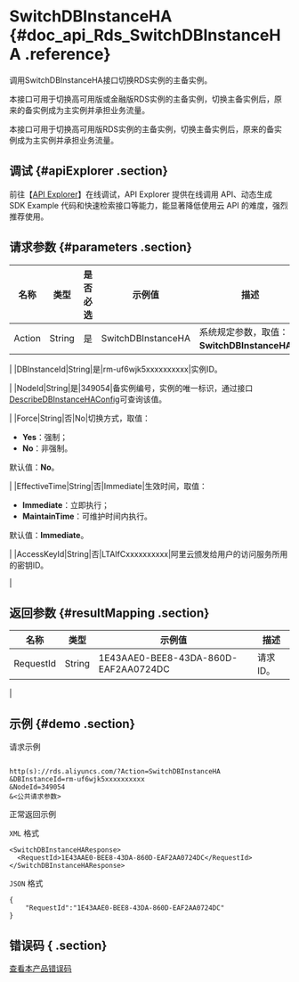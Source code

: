 # SwitchDBInstanceHA {#doc_api_Rds_SwitchDBInstanceHA .reference}

调用SwitchDBInstanceHA接口切换RDS实例的主备实例。

本接口可用于切换高可用版或金融版RDS实例的主备实例，切换主备实例后，原来的备实例成为主实例并承担业务流量。

本接口可用于切换高可用版RDS实例的主备实例，切换主备实例后，原来的备实例成为主实例并承担业务流量。

## 调试 {#apiExplorer .section}

前往【[API Explorer](https://api.aliyun.com/#product=Rds&api=SwitchDBInstanceHA)】在线调试，API Explorer 提供在线调用 API、动态生成 SDK Example 代码和快速检索接口等能力，能显著降低使用云 API 的难度，强烈推荐使用。

## 请求参数 {#parameters .section}

|名称|类型|是否必选|示例值|描述|
|--|--|----|---|--|
|Action|String|是|SwitchDBInstanceHA|系统规定参数，取值：**SwitchDBInstanceHA**。

 |
|DBInstanceId|String|是|rm-uf6wjk5xxxxxxxxxx|实例ID。

 |
|NodeId|String|是|349054|备实例编号，实例的唯一标识，通过接口[DescribeDBInstanceHAConfig](~~26244~~)可查询该值。

 |
|Force|String|否|No|切换方式，取值：

 -   **Yes**：强制；
-   **No**：非强制。

 默认值：**No**。

 |
|EffectiveTime|String|否|Immediate|生效时间，取值：

 -   **Immediate**：立即执行；
-   **MaintainTime**：可维护时间内执行。

 默认值：**Immediate**。

 |
|AccessKeyId|String|否|LTAIfCxxxxxxxxxx|阿里云颁发给用户的访问服务所用的密钥ID。

 |

## 返回参数 {#resultMapping .section}

|名称|类型|示例值|描述|
|--|--|---|--|
|RequestId|String|1E43AAE0-BEE8-43DA-860D-EAF2AA0724DC|请求ID。

 |

## 示例 {#demo .section}

请求示例

``` {#request_demo}

http(s)://rds.aliyuncs.com/?Action=SwitchDBInstanceHA
&DBInstanceId=rm-uf6wjk5xxxxxxxxxx
&NodeId=349054
&<公共请求参数>

```

正常返回示例

`XML` 格式

``` {#xml_return_success_demo}
<SwitchDBInstanceHAResponse>
  <RequestId>1E43AAE0-BEE8-43DA-860D-EAF2AA0724DC</RequestId>
</SwitchDBInstanceHAResponse>

```

`JSON` 格式

``` {#json_return_success_demo}
{
	"RequestId":"1E43AAE0-BEE8-43DA-860D-EAF2AA0724DC"
}
```

## 错误码 { .section}

[查看本产品错误码](https://error-center.aliyun.com/status/product/Rds)

